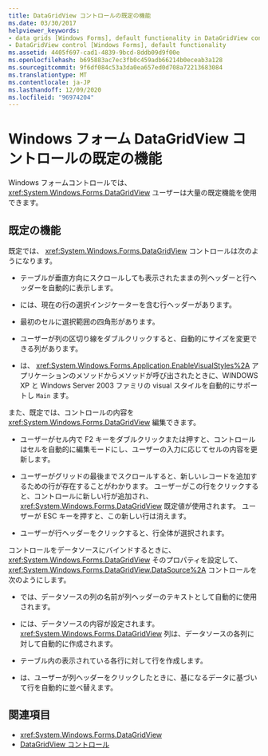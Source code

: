 ```yaml
---
title: DataGridView コントロールの既定の機能
ms.date: 03/30/2017
helpviewer_keywords:
- data grids [Windows Forms], default functionality in DataGridView control
- DataGridView control [Windows Forms], default functionality
ms.assetid: 4405f697-cad1-4839-9bcd-8ddb09d9f00e
ms.openlocfilehash: b695883ac7ec3fb0c459adb66214b0eceab3a128
ms.sourcegitcommit: 9f6df084c53a3da0ea657ed0d708a72213683084
ms.translationtype: MT
ms.contentlocale: ja-JP
ms.lasthandoff: 12/09/2020
ms.locfileid: "96974204"
---
```

# <a name="default-functionality-in-the-windows-forms-datagridview-control"></a>Windows フォーム DataGridView コントロールの既定の機能
Windows フォームコントロールでは、 <xref:System.Windows.Forms.DataGridView> ユーザーは大量の既定機能を使用できます。  
  
## <a name="default-functionality"></a>既定の機能  
 既定では、 <xref:System.Windows.Forms.DataGridView> コントロールは次のようになります。  
  
- テーブルが垂直方向にスクロールしても表示されたままの列ヘッダーと行ヘッダーを自動的に表示します。  
  
- には、現在の行の選択インジケーターを含む行ヘッダーがあります。  
  
- 最初のセルに選択範囲の四角形があります。  
  
- ユーザーが列の区切り線をダブルクリックすると、自動的にサイズを変更できる列があります。  
  
- は、 <xref:System.Windows.Forms.Application.EnableVisualStyles%2A> アプリケーションのメソッドからメソッドが呼び出されたときに、WINDOWS XP と Windows Server 2003 ファミリの visual スタイルを自動的にサポートし `Main` ます。  
  
 また、既定では、コントロールの内容を <xref:System.Windows.Forms.DataGridView> 編集できます。  
  
- ユーザーがセル内で F2 キーをダブルクリックまたは押すと、コントロールはセルを自動的に編集モードにし、ユーザーの入力に応じてセルの内容を更新します。  
  
- ユーザーがグリッドの最後までスクロールすると、新しいレコードを追加するための行が存在することがわかります。 ユーザーがこの行をクリックすると、コントロールに新しい行が追加され、 <xref:System.Windows.Forms.DataGridView> 既定値が使用されます。 ユーザーが ESC キーを押すと、この新しい行は消えます。  
  
- ユーザーが行ヘッダーをクリックすると、行全体が選択されます。  
  
 コントロールをデータソースにバインドするときに、 <xref:System.Windows.Forms.DataGridView> そのプロパティを設定して、 <xref:System.Windows.Forms.DataGridView.DataSource%2A> コントロールを次のようにします。  
  
- では、データソースの列の名前が列ヘッダーのテキストとして自動的に使用されます。  
  
- には、データソースの内容が設定されます。 <xref:System.Windows.Forms.DataGridView> 列は、データソースの各列に対して自動的に作成されます。  
  
- テーブル内の表示されている各行に対して行を作成します。  
  
- は、ユーザーが列ヘッダーをクリックしたときに、基になるデータに基づいて行を自動的に並べ替えます。  
  
## <a name="see-also"></a>関連項目

- <xref:System.Windows.Forms.DataGridView>
- [DataGridView コントロール](datagridview-control-windows-forms.md)

